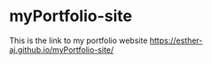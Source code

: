 # myPortfolio-site
This is the link to my portfolio website
https://esther-aj.github.io/myPortfolio-site/
